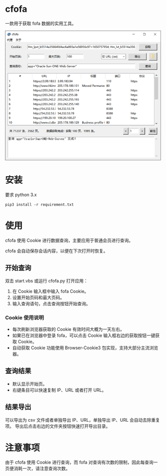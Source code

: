 # cfofa
一款用于获取 fofa 数据的实用工具。

![screenshot.png](doc/screenshot.png)

# 安装
要求 python 3.x
```
pip3 install -r requirement.txt
```

# 使用
cfofa 使用 Cookie 进行数据查询，主要应用于普通会员进行查询。

cfofa 会自动保存会话内容，以便在下次打开时恢复。

## 开始查询
双击 start.vbs 或运行 cfofa.py 打开应用：
1. 在 Cookie 输入框中输入 fofa Cookie。
2. 设置开始页码和最大页码。
3. 输入查询语句，点击查询按钮开始查询。

### Cookie 使用说明
- 每次刷新浏览器获取的 Cookie 有效时间大概为一天左右。
- 如果已在浏览器中登录 fofa，可以点击 Cookie 输入框右边的获取按钮一键获取 Cookie。
- 自动获取 Cookie 功能使用 Browser-Cookie3 包实现，支持大部分主流浏览器。

## 查询结果
- 默认显示开始页。
- 右键条目可以快速复制 IP、URL 或者打开 URL。

## 结果导出
可以导出为 csv 文件或者单独导出 IP、URL，单独导出 IP、URL 会自动去除重复项。
导出后点击右边的文件夹按钮快速打开导出目录。

# 注意事项
由于 cfofa 使用 Cookie 进行查询，而 fofa 对查询有次数的限制，因此每查询一页便消耗一次，请注意查询次数。